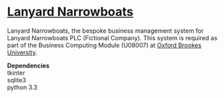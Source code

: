 # [Lanyard Narrowboats](https://www.github.com/ryansmith94/LanyardNarrowboats)
Lanyard Narrowboats, the bespoke business management system for Lanyard Narrowboats PLC (Fictional Company). This system is required as part of the Business Computing Module (U08007) at [Oxford Brookes University](http://www.brookes.ac.uk/).

**Dependencies**   
tkinter   
sqlite3   
python 3.3  